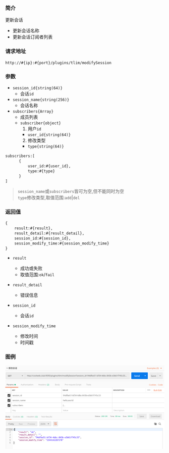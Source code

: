 ### 简介

更新会话

- 更新会话名称
- 更新会话订阅者列表

### 请求地址
```
http://#{ip}:#{port}/plugins/tlim/modifySession
```

### 参数

- `session_id{string(64)}`
    - 会话`id`
- `session_name{string(256)}`
    - 会话名称
- `subscribers{Array}`
    - 成员列表
    - `subscriber{object}`
      1. 用户`id`
      - `user_id{string(64)}`
      2. 修改类型
      - `type{string(64)}`

```
subscribers:[
      {
          user_id:#{user_id},
          type:#{type}
      }
]
```
> `session_name`或`subscribers`皆可为空,但不能同时为空<br>
> `type`修改类型,取值范围:`add`|`del`
### 返回值
```
{
    result:#{result},
    result_detail:#{result_detail},
    session_id:#{session_id},
    session_modify_time:#{session_modify_time}
}
```

- `result`
    - 成功或失败
    - 取值范围:`ok`/`fail`

- `result_detail`
    - 错误信息

- `session_id`
    - 会话`id`

- `session_modify_time`
    - 修改时间
    - 时间戳

### 图例

![Alt text][demo1]

[demo1]:https://github.com/GepengCn/tlim/blob/master/images/SESSION_MODIFY.png?raw=true

